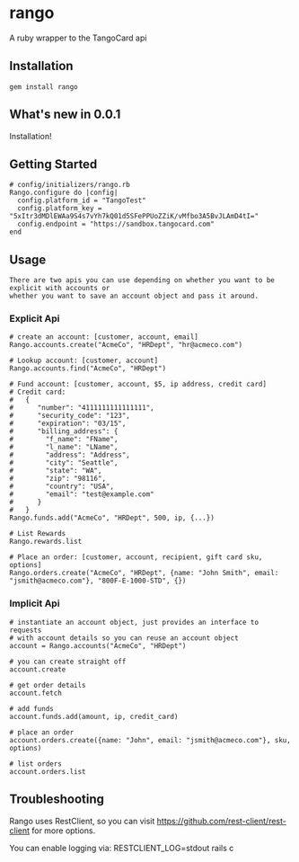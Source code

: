 rango
=====

A ruby wrapper to the TangoCard api 

Installation
----------------
    gem install rango

What's new in 0.0.1
----------------
Installation!

Getting Started
----------------
    # config/initializers/rango.rb
    Rango.configure do |config|
      config.platform_id = "TangoTest"
      config.platform_key = "5xItr3dMDlEWAa9S4s7vYh7kQ01d5SFePPUoZZiK/vMfbo3A5BvJLAmD4tI="
      config.endpoint = "https://sandbox.tangocard.com"
    end

Usage
----------------
    There are two apis you can use depending on whether you want to be explicit with accounts or 
    whether you want to save an account object and pass it around.

  ### Explicit Api
  
    # create an account: [customer, account, email]
    Rango.accounts.create("AcmeCo", "HRDept", "hr@acmeco.com")
    
    # Lookup account: [customer, account]
    Rango.accounts.find("AcmeCo", "HRDept")
    
    # Fund account: [customer, account, $5, ip address, credit card]
    # Credit card:
    #   {
    #      "number": "4111111111111111",
    #      "security_code": "123",
    #      "expiration": "03/15",
    #      "billing_address": {
    #        "f_name": "FName",
    #        "l_name": "LName",
    #        "address": "Address",
    #        "city": "Seattle",
    #        "state": "WA",
    #        "zip": "98116",
    #        "country": "USA",
    #        "email": "test@example.com"
    #      }
    #   }    
    Rango.funds.add("AcmeCo", "HRDept", 500, ip, {...})
    
    # List Rewards
    Rango.rewards.list
    
    # Place an order: [customer, account, recipient, gift card sku, options]
    Rango.orders.create("AcmeCo", "HRDept", {name: "John Smith", email: "jsmith@acmeco.com"}, "800F-E-1000-STD", {})
    
  ### Implicit Api
  
    # instantiate an account object, just provides an interface to requests
    # with account details so you can reuse an account object
    account = Rango.accounts("AcmeCo", "HRDept")
    
    # you can create straight off
    account.create
    
    # get order details
    account.fetch
    
    # add funds
    account.funds.add(amount, ip, credit_card)
    
    # place an order
    account.orders.create({name: "John", email: "jsmith@acmeco.com"}, sku, options)
    
    # list orders
    account.orders.list
    
Troubleshooting
----------------
Rango uses RestClient, so you can visit https://github.com/rest-client/rest-client for more options.

You can enable logging via:
    RESTCLIENT_LOG=stdout rails c
